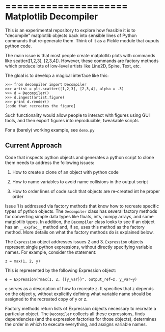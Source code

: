 =====================
Matplotlib Decompiler
=====================

This is an experimental repository to explore how feasible it is to
"decompile" matplotlib objects back into sensible lines of Python commands that re-generate them. Think of it as a Pickle module that ouputs python code.

The main issue is that most people create matplotlib plots with commands
like scatter([1,2,3], [2,3,4]). However, these commands are factory methods
which produce lots of low-level artists like Line2D, Spine, Text, etc.

The gloal is to develop a magical interface like this:

    >>> from decompiler import Decompiler
    >>> artist = plt.scatter([1,2,3], [2,3,4], alpha = .3)
    >>> d = Decompiler()
    >>> d.ingest(artist.figure)
    >>> print d.render()
    [code that recreates the figure]

Such functionality would allow people to interact with figures using
GUI tools, and then export figures into reproducible, tweakable scripts

For a (barely) working example, see ``demo.py``


Current Approach
----------------

Code that inspects python objects and generates a python script to
clone them needs to address the following issues:

 1) How to create a clone of an object with python code

 2) How to name variables to avoid name collisions in
 the output script

 3) How to order lines of code such that objects are re-created
 int he proper order

Issue 1 is addressed via factory methods that know how to recreate
specific types of python objects. The ``Decompiler`` class has several
factory methods for converting simple data types like floats, ints,
numpy arrays, and some matplotlib types. In addition, the
``Decompiler`` class looks to see if an object has an ``__expfac__``
method and, if so, uses this method as the factory method. More
details on what the factory methods do is explained below.

The ``Expression`` object addresses issues 2 and 3. ``Expression``
objects represent single python expressions, without directly
specifying variable names. For example, consider the statement:

    z = max(1, 2, y)

This is represented by the following Expression object:

    e = Expression("max(1, 2, {{y_var}}", output_ref=z, y_var=y)

``e`` serves as a description of how to recreate z. It specifies that
z depends on the object y, without explicitly defining what variable
name should be assigned to the recreated copy of y or z.

Factory methods return lists of Expression objects necessary to
recreate a particular object. The ``Decompiler`` collects all these
expressions, finds dependencies (and the expression factories for those objects), determines the order in which to execute everything, and assigns variable names.